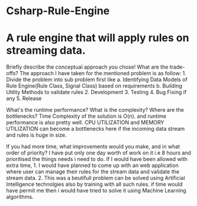 # Csharp-Rule-Engine
# A rule engine that will apply rules on streaming data. 

Briefly describe the conceptual approach you chose! What are the trade-offs? 
	The approach I have taken for the mentioned problem is as follow:
	1. Divide the problem into sub problem first like 
		a. Identifying Data Models of Rule Engine(Rule Class, Signal Class) based on requirements 
		b. Building Utility Methods to validate rules
	2. Development
	3. Testing
	4. Bug Fixing if any
	5. Release
		
What's the runtime performance? What is the complexity? Where are the bottlenecks? 
	Time Complexity of the solution is O(n). and runtime performance is also pretty well.
	CPU UTILIZATION and MEMORY UTILIZATION can become a bottlenecks here if the incoming data stream and rules is huge in size.



If you had more time, what improvements would you make, and in what order of priority?
	I have put only one day worth of work on it i.e 8 hours and prioritised the things needs i need to do.
	If I would have been allowed with extra time, 
		1. I would have planned to come up with an web application where user can manage their rules
	       for the stream data and validate the stream data.
		2. This was a beutifull problem can be solved using Artificial Intelligence technolgies also by training with all such rules.
		   if time would have permit me then i would have tried to solve it using Machine Learning algorithms.
	
